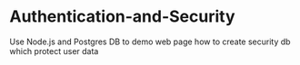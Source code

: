 # Authentication-and-Security
Use Node.js and Postgres DB to demo web page how to create security db which protect user data
